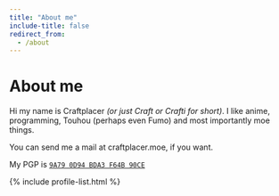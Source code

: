 ```yaml
---
title: "About me"
include-title: false
redirect_from:
  - /about
---
```


# About me

Hi my name is Craftplacer *(or just Craft or Crafti for short)*. I like anime, programming, Touhou (perhaps even Fumo) and most importantly moe things.

You can send me a mail at craftplacer.moe, if you want.

My PGP is [`9A79 0D94 BDA3 F64B 90CE`](https://keys.openpgp.org/vks/v1/by-fingerprint/6E81FE1C230CFB5ACA2A9A790D94BDA3F64B90CE)

{% include profile-list.html %}
